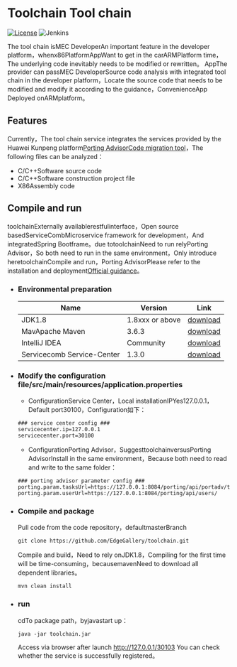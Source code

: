 # Toolchain Tool chain

[![License](https://img.shields.io/badge/License-Apache%202.0-blue.svg)](https://opensource.org/licenses/Apache-2.0)
![Jenkins](https://img.shields.io/jenkins/build?jobUrl=http://jenkins.edgegallery.org/job/toolchain-docker-daily-master/)

The tool chain isMEC DeveloperAn important feature in the developer platform，whenx86PlatformAppWant to get in the carARMPlatform time，The underlying code inevitably needs to be modified or rewritten。
AppThe provider can passMEC DeveloperSource code analysis with integrated tool chain in the developer platform，Locate the source code that needs to be modified and modify it according to the guidance，ConvenienceApp
Deployed onARMplatform。

## Features

Currently，The tool chain service integrates the services provided by the Huawei Kunpeng platform[Porting AdvisorCode migration tool](https://www.huaweicloud.com/kunpeng/software/portingadvisor.html)，The following files can be analyzed：

- C/C++Software source code
- C/C++Software construction project file
- X86Assembly code

## Compile and run

toolchainExternally availablerestfulinterface，Open source basedServiceCombMicroservice framework for development，And integratedSpring Bootframe。due totoolchainNeed to run
relyPorting Advisor，So both need to run in the same environment，Only introduce heretoolchainCompile and run，Porting AdvisorPlease refer to the installation and deployment[Official guidance](https://www.huaweicloud.com/kunpeng/software/portingadvisor.html)。

- ### Environmental preparation
  
    |  Name     | Version   | Link |
    |  ----     | ----  |  ---- |
    | JDK1.8 |1.8xxx or above | [download](https://www.oracle.com/java/technologies/javase-jdk8-downloads.html)|
    | MavApache Maven |3.6.3 | [download](https://maven.apache.org/download.cgi)|
    | IntelliJ IDEA |Community |[download](https://www.jetbrains.com/idea/download/)|
    | Servicecomb Service-Center    | 1.3.0 | [download](https://servicecomb.apache.org/cn/release/service-center-downloads/)|

- ### Modify the configuration file/src/main/resources/application.properties

    - ConfigurationService Center，Local installationIPYes127.0.0.1，Default port30100，Configuration如下：
    ```
    ### service center config ###
    servicecenter.ip=127.0.0.1
    servicecenter.port=30100
    ```
  
    - ConfigurationPorting Advisor，SuggesttoolchainversusPorting AdvisorInstall in the same environment，Because both need to read and write to the same folder：
    ```
    ### porting advisor parameter config ###
    porting.param.tasksUrl=https://127.0.0.1:8084/porting/api/portadv/tasks/
    porting.param.userUrl=https://127.0.0.1:8084/porting/api/users/
    ```
  
- ### Compile and package
    Pull code from the code repository，defaultmasterBranch
     
     ```
     git clone https://github.com/EdgeGallery/toolchain.git
     ```
 
     Compile and build，Need to rely onJDK1.8，Compiling for the first time will be time-consuming，becausemavenNeed to download all dependent libraries。
 
     ```
     mvn clean install
     ```
 
- ### run
     cdTo package path，byjavastart up：
     ```
     java -jar toolchain.jar
     ```
     Access via browser after launch http://127.0.0.1/30103 You can check whether the service is successfully registered。
